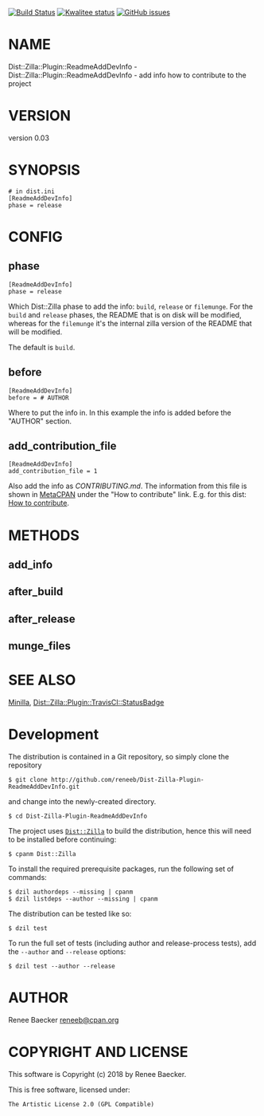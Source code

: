 [![Build Status](https://travis-ci.org/reneeb/Dist-Zilla-Plugin-ReadmeAddDevInfo.svg?branch=master)](https://travis-ci.org/reneeb/Dist-Zilla-Plugin-ReadmeAddDevInfo)
[![Kwalitee status](http://cpants.cpanauthors.org/dist/Dist-Zilla-Plugin-ReadmeAddDevInfo.png)](http://cpants.charsbar.org/dist/overview/Dist-Zilla-Plugin-ReadmeAddDevInfo)
[![GitHub issues](https://img.shields.io/github/issues/reneeb/Dist-Zilla-Plugin-ReadmeAddDevInfo.svg)](https://github.com/reneeb/Dist-Zilla-Plugin-ReadmeAddDevInfo/issues)

# NAME

Dist::Zilla::Plugin::ReadmeAddDevInfo - Dist::Zilla::Plugin::ReadmeAddDevInfo - add info how to contribute to the project

# VERSION

version 0.03

# SYNOPSIS

    # in dist.ini
    [ReadmeAddDevInfo]
    phase = release

# CONFIG

## phase

    [ReadmeAddDevInfo]
    phase = release

Which Dist::Zilla phase to add the info: `build`, `release` or `filemunge`.
For the `build` and `release` phases, the README that is on disk will
be modified, whereas for the `filemunge` it's the internal zilla version of
the README that will be modified.

The default is `build`.

## before

    [ReadmeAddDevInfo]
    before = # AUTHOR

Where to put the info in. In this example the info is added before the
"AUTHOR" section.

## add\_contribution\_file

    [ReadmeAddDevInfo]
    add_contribution_file = 1

Also add the info as _CONTRIBUTING.md_. The information from this file
is shown in [MetaCPAN](https://metacpan.org) under the "How to contribute" link.
E.g. for this dist: [How to contribute](https://metacpan.org/contributing-to/Dist-Zilla-Plugin-ReadmeAddDevInfo).

# METHODS

## add\_info

## after\_build

## after\_release

## munge\_files

# SEE ALSO

[Minilla](https://metacpan.org/pod/Minilla), [Dist::Zilla::Plugin::TravisCI::StatusBadge](https://metacpan.org/pod/Dist::Zilla::Plugin::TravisCI::StatusBadge)



# Development

The distribution is contained in a Git repository, so simply clone the
repository

```
$ git clone http://github.com/reneeb/Dist-Zilla-Plugin-ReadmeAddDevInfo.git
```

and change into the newly-created directory.

```
$ cd Dist-Zilla-Plugin-ReadmeAddDevInfo
```

The project uses [`Dist::Zilla`](https://metacpan.org/pod/Dist::Zilla) to
build the distribution, hence this will need to be installed before
continuing:

```
$ cpanm Dist::Zilla
```

To install the required prerequisite packages, run the following set of
commands:

```
$ dzil authordeps --missing | cpanm
$ dzil listdeps --author --missing | cpanm
```

The distribution can be tested like so:

```
$ dzil test
```

To run the full set of tests (including author and release-process tests),
add the `--author` and `--release` options:

```
$ dzil test --author --release
```

# AUTHOR

Renee Baecker <reneeb@cpan.org>

# COPYRIGHT AND LICENSE

This software is Copyright (c) 2018 by Renee Baecker.

This is free software, licensed under:

    The Artistic License 2.0 (GPL Compatible)
